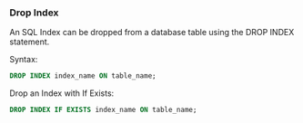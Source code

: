 ### Drop Index

An SQL Index can be dropped from a database table using the DROP INDEX statement.

Syntax:
```sql
DROP INDEX index_name ON table_name;
```

Drop an Index with If Exists:
```sql
DROP INDEX IF EXISTS index_name ON table_name;
```